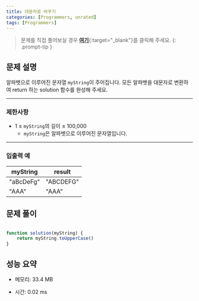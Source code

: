 ```yaml
---
title: 대문자로 바꾸기
categories: [Programmers, unrated]
tags: [Programmers]
---
```


> 문제를 직접 풀어보실 경우 [**여기**](https://school.programmers.co.kr/learn/courses/30/lessons/181877){:target="_blank"}를 클릭해 주세요.
{: .prompt-tip }

## 문제 설명

<p>알파벳으로 이루어진 문자열 <code>myString</code>이 주어집니다. 모든 알파벳을 대문자로 변환하여 return 하는 solution 함수를 완성해 주세요.</p>

<hr>

### 제한사항

<ul>
<li>1 ≤ <code>myString</code>의 길이 ≤ 100,000

<ul>
<li><code>myString</code>은 알파벳으로 이루어진 문자열입니다.</li>
</ul></li>
</ul>

<hr>

### 입출력 예
<div class="table-wrapper"><table>
        <thead><tr>
<th>myString</th>
<th>result</th>
</tr>
</thead>
        <tbody><tr>
<td>"aBcDeFg"</td>
<td>"ABCDEFG"</td>
</tr>
<tr>
<td>"AAA"</td>
<td>"AAA"</td>
</tr>
</tbody>
      </table></div>

## 문제 풀이

```js

function solution(myString) {
    return myString.toUpperCase()
}

```

## 성능 요약

- 메모리: 33.4 MB

- 시간: 0.02 ms


